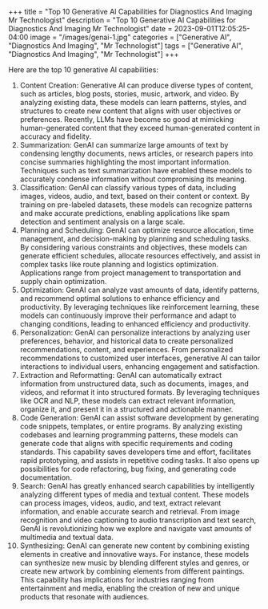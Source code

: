 +++
title = "Top 10 Generative AI Capabilities for Diagnostics And Imaging Mr Technologist"
description = "Top 10 Generative AI Capabilities for Diagnostics And Imaging Mr Technologist"
date = 2023-09-01T12:05:25-04:00
image = "/images/genai-1.jpg"
categories = ["Generative AI", "Diagnostics And Imaging", "Mr Technologist"]
tags = ["Generative AI", "Diagnostics And Imaging", "Mr Technologist"]
+++

Here are the top 10 generative AI capabilities:

1. Content Creation: Generative AI can produce diverse types of content, such as articles, blog posts, stories, music, artwork, and video. By analyzing existing data, these models can learn patterns, styles, and structures to create new content that aligns with user objectives or preferences. Recently, LLMs have become so good at mimicking human-generated content that they exceed human-generated content in accuracy and fidelity.
2. Summarization: GenAI can summarize large amounts of text by condensing lengthy documents, news articles, or research papers into concise summaries highlighting the most important information. Techniques such as text summarization have enabled these models to accurately condense information without compromising its meaning.
3. Classification: GenAI can classify various types of data, including images, videos, audio, and text, based on their content or context. By training on pre-labeled datasets, these models can recognize patterns and make accurate predictions, enabling applications like spam detection and sentiment analysis on a large scale.
4. Planning and Scheduling: GenAI can optimize resource allocation, time management, and decision-making by planning and scheduling tasks. By considering various constraints and objectives, these models can generate efficient schedules, allocate resources effectively, and assist in complex tasks like route planning and logistics optimization. Applications range from project management to transportation and supply chain optimization.
5. Optimization: GenAI can analyze vast amounts of data, identify patterns, and recommend optimal solutions to enhance efficiency and productivity. By leveraging techniques like reinforcement learning, these models can continuously improve their performance and adapt to changing conditions, leading to enhanced efficiency and productivity.
6. Personalization: GenAI can personalize interactions by analyzing user preferences, behavior, and historical data to create personalized recommendations, content, and experiences. From personalized recommendations to customized user interfaces, generative AI can tailor interactions to individual users, enhancing engagement and satisfaction.
7. Extraction and Reformatting: GenAI can automatically extract information from unstructured data, such as documents, images, and videos, and reformat it into structured formats. By leveraging techniques like OCR and NLP, these models can extract relevant information, organize it, and present it in a structured and actionable manner.
8. Code Generation: GenAI can assist software development by generating code snippets, templates, or entire programs. By analyzing existing codebases and learning programming patterns, these models can generate code that aligns with specific requirements and coding standards. This capability saves developers time and effort, facilitates rapid prototyping, and assists in repetitive coding tasks. It also opens up possibilities for code refactoring, bug fixing, and generating code documentation.
9. Search: GenAI has greatly enhanced search capabilities by intelligently analyzing different types of media and textual content. These models can process images, videos, audio, and text, extract relevant information, and enable accurate search and retrieval. From image recognition and video captioning to audio transcription and text search, GenAI is revolutionizing how we explore and navigate vast amounts of multimedia and textual data.
10. Synthesizing: GenAI can generate new content by combining existing elements in creative and innovative ways. For instance, these models can synthesize new music by blending different styles and genres, or create new artwork by combining elements from different paintings. This capability has implications for industries ranging from entertainment and media, enabling the creation of new and unique products that resonate with audiences.